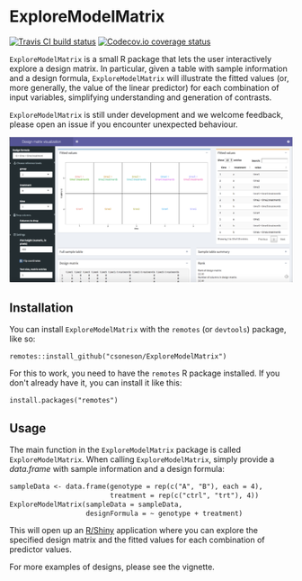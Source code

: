 # ExploreModelMatrix
[![Travis CI build status](https://travis-ci.com/csoneson/ExploreModelMatrix.svg?branch=master)](https://travis-ci.com/csoneson/ExploreModelMatrix)
[![Codecov.io coverage status](https://codecov.io/github/csoneson/ExploreModelMatrix/coverage.svg?branch=master)](https://codecov.io/github/csoneson/ExploreModelMatrix)


`ExploreModelMatrix` is a small R package that lets the user interactively
explore a design matrix. In particular, given a table with sample information
and a design formula, `ExploreModelMatrix` will illustrate the fitted values
(or, more generally, the value of the linear predictor) for each combination of
input variables, simplifying understanding and generation of contrasts.

`ExploreModelMatrix` is still under development and we welcome feedback, please
open an issue if you encounter unexpected behaviour.

![](inst/www/ExploreModelMatrix.png)

## Installation

You can install `ExploreModelMatrix` with the `remotes` (or `devtools`) package,
like so:

```
remotes::install_github("csoneson/ExploreModelMatrix")
```

For this to work, you need to have the `remotes` R package installed. If you
don't already have it, you can install it like this:

```
install.packages("remotes")
```

## Usage

The main function in the `ExploreModelMatrix` package is called
`ExploreModelMatrix`. When calling `ExploreModelMatrix`, simply provide a
_data.frame_ with sample information and a design formula:

```
sampleData <- data.frame(genotype = rep(c("A", "B"), each = 4),
                         treatment = rep(c("ctrl", "trt"), 4))
ExploreModelMatrix(sampleData = sampleData,
                   designFormula = ~ genotype + treatment)

```

This will open up an [R/Shiny](https://shiny.rstudio.com/) application where you
can explore the specified design matrix and the fitted values for each
combination of predictor values.

For more examples of designs, please see the vignette. 

